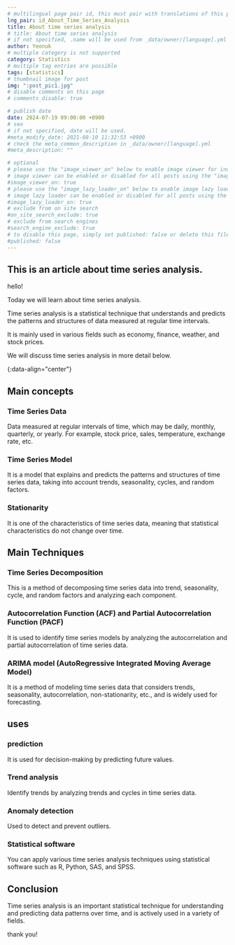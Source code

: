 ```yaml
---
# multilingual page pair id, this must pair with translations of this page. (This name must be unique)
lng_pair: id_About_Time_Series_Analysis
title: About time series analysis
# title: About time series analysis
# if not specified, .name will be used from _data/owner/[language].yml
author: Yeonuk
# multiple category is not supported
category: Statistics
# multiple tag entries are possible
tags: [statistics]
# thumbnail image for post
img: ":post_pic1.jpg"
# disable comments on this page
# comments_disable: true

# publish date
date: 2024-07-19 09:00:00 +0900
# seo
# if not specified, date will be used.
#meta_modify_date: 2021-08-10 11:32:53 +0900
# check the meta_common_description in _data/owner/[language].yml
#meta_description: ""

# optional
# please use the "image_viewer_on" below to enable image viewer for individual pages or posts (_posts/ or [language]/_posts folders).
# image viewer can be enabled or disabled for all posts using the "image_viewer_posts: true" setting in _data/conf/main.yml.
#image_viewer_on: true
# please use the "image_lazy_loader_on" below to enable image lazy loader for individual pages or posts (_posts/ or [language]/_posts folders).
# image lazy loader can be enabled or disabled for all posts using the "image_lazy_loader_posts: true" setting in _data/conf/main.yml.
#image_lazy_loader_on: true
# exclude from on site search
#on_site_search_exclude: true
# exclude from search engines
#search_engine_exclude: true
# to disable this page, simply set published: false or delete this file
#published: false
---
```


<!-- outline-start -->

## This is an article about time series analysis.

hello!

Today we will learn about time series analysis.

Time series analysis is a statistical technique that understands and predicts the patterns and structures of data measured at regular time intervals.

It is mainly used in various fields such as economy, finance, weather, and stock prices.

We will discuss time series analysis in more detail below.

{:data-align="center"}

<!-- outline-end -->

## Main concepts

### Time Series Data

Data measured at regular intervals of time, which may be daily, monthly, quarterly, or yearly. For example, stock price, sales, temperature, exchange rate, etc.

### Time Series Model

It is a model that explains and predicts the patterns and structures of time series data, taking into account trends, seasonality, cycles, and random factors.

### Stationarity

It is one of the characteristics of time series data, meaning that statistical characteristics do not change over time.

## Main Techniques

### Time Series Decomposition

This is a method of decomposing time series data into trend, seasonality, cycle, and random factors and analyzing each component.

### Autocorrelation Function (ACF) and Partial Autocorrelation Function (PACF)

It is used to identify time series models by analyzing the autocorrelation and partial autocorrelation of time series data.

### ARIMA model (AutoRegressive Integrated Moving Average Model)

It is a method of modeling time series data that considers trends, seasonality, autocorrelation, non-stationarity, etc., and is widely used for forecasting.

## uses

### prediction

It is used for decision-making by predicting future values.

### Trend analysis

Identify trends by analyzing trends and cycles in time series data.

### Anomaly detection

Used to detect and prevent outliers.

### Statistical software

You can apply various time series analysis techniques using statistical software such as R, Python, SAS, and SPSS.

## Conclusion

Time series analysis is an important statistical technique for understanding and predicting data patterns over time, and is actively used in a variety of fields.

thank you!
